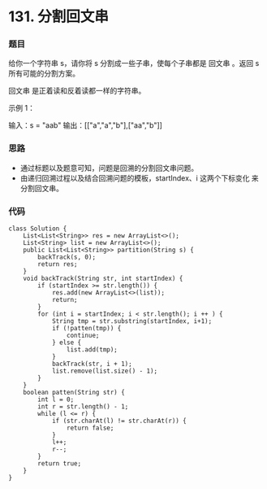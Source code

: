 # 131. 分割回文串

### 题目
给你一个字符串 s，请你将 s 分割成一些子串，使每个子串都是 回文串 。返回 s 所有可能的分割方案。

回文串 是正着读和反着读都一样的字符串。

示例 1：

输入：s = "aab"
输出：[["a","a","b"],["aa","b"]]

### 思路
- 通过标题以及题意可知，问题是回溯的分割回文串问题。
- 由递归回溯过程以及结合回溯问题的模板，startIndex、i 这两个下标变化 来分割回文串。

### 代码
```
class Solution {
    List<List<String>> res = new ArrayList<>();
    List<String> list = new ArrayList<>();
    public List<List<String>> partition(String s) {
        backTrack(s, 0);
        return res;
    }
    void backTrack(String str, int startIndex) {
        if (startIndex >= str.length()) {
            res.add(new ArrayList<>(list));
            return;
        }
        for (int i = startIndex; i < str.length(); i ++ ) {
            String tmp = str.substring(startIndex, i+1);
            if (!patten(tmp)) {
                continue;
            } else {
                list.add(tmp);
            }
            backTrack(str, i + 1);
            list.remove(list.size() - 1);
        }
    }
    boolean patten(String str) {
        int l = 0;
        int r = str.length() - 1;
        while (l <= r) {
            if (str.charAt(l) != str.charAt(r)) {
                return false;
            }
            l++;
            r--;
        }
        return true;
    }
}

```
